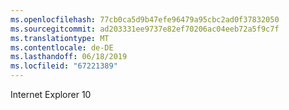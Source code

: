 ```yaml
---
ms.openlocfilehash: 77cb0ca5d9b47efe96479a95cbc2ad0f37832050
ms.sourcegitcommit: ad203331ee9737e82ef70206ac04eeb72a5f9c7f
ms.translationtype: MT
ms.contentlocale: de-DE
ms.lasthandoff: 06/18/2019
ms.locfileid: "67221389"
---
```

Internet Explorer 10